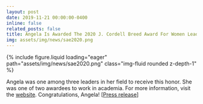 ```yaml
---
layout: post
date: 2019-11-21 00:00:00-0400
inline: false
related_posts: false
title: Angela Is Awarded The 2020 J. Cordell Breed Award For Women Leaders, The Society Of Automotive Engineers (SAE)
img: assets/img/news/sae2020.png
---
```


<div class="row mt-4 justify-content-center">
    <div class="col-sm-12 col-md-6">
        {% include figure.liquid loading="eager" path="assets/img/news/sae2020.png" class="img-fluid rounded z-depth-1" %}
    </div>
</div>

Angela was one among three leaders in her field to receive this honor. She was one of two awardees to work in academia. For more information, visit the [website](https://www.sae.org/participate/awards/j-cordell-breed-award-for-women-leaders). Congratulations, Angela!
[[Press release](https://me.engin.umich.edu/news-events/news/angela-violi-receives-j-cordell-breed-award-women-leaders/)]